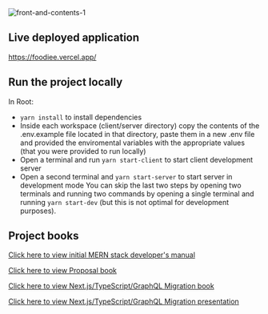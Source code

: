 <img src="https://i.ibb.co/DRry4mz/front-and-contents-1.png" alt="front-and-contents-1" border="0">

## Live deployed application

https://foodiee.vercel.app/

## Run the project locally

In Root:

- `yarn install` to install dependencies
- Inside each workspace (client/server directory) copy the contents of the .env.example file located in that directory, paste them in a new .env file and provided the enviromental variables with the appropriate values (that you were provided to run locally)
- Open a terminal and run `yarn start-client` to start client development server
- Open a second terminal and `yarn start-server` to start server in development mode
  You can skip the last two steps by opening two terminals and running two commands by opening a single terminal and running `yarn start-dev` (but this is not optimal for development purposes).

## Project books

[Click here to view initial MERN stack developer's manual](docs/Foodiee%20Manual.pdf)

[Click here to view Proposal book](docs/Proposal.md)

[Click here to view Next.js/TypeScript/GraphQL Migration book](docs/Migration.pdf)

[Click here to view Next.js/TypeScript/GraphQL Migration presentation](docs/Presentation.pdf)
